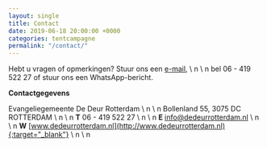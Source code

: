 ```yaml
---
layout: single
title: Contact
date: 2019-06-18 20:00:00 +0000
categories: tentcampagne
permalink: "/contact/"
---
```

Hebt u vragen of opmerkingen? 
Stuur ons een [e-mail](mailto:info@dedeurrotterdam.nl),  \ n \ n bel 06 - 419 522 27 of stuur ons een WhatsApp-bericht.

<strong>Contactgegevens</strong>  

Evangeliegemeente De Deur Rotterdam \ n \ n
Bollenland 55, 3075 DC  ROTTERDAM \ n \ n
<strong>T</strong>   06 - 419 522 27 \ n \ n
<strong>E</strong>   info@dedeurrotterdam.nl \ n \ n
<strong>W</strong>   [www.dedeurrotterdam.nl](http://www.dedeurrotterdam.nl){:target="_blank"} \ n \ n
